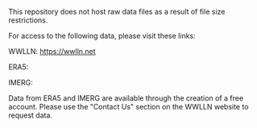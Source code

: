 This repository does not host raw data files as a result of file size restrictions.

For access to the following data, please visit these links:

WWLLN: https://wwlln.net

ERA5:

IMERG:

Data from ERA5 and IMERG are available through the creation of a free account. Please use the "Contact Us" section on the WWLLN website to request data.
